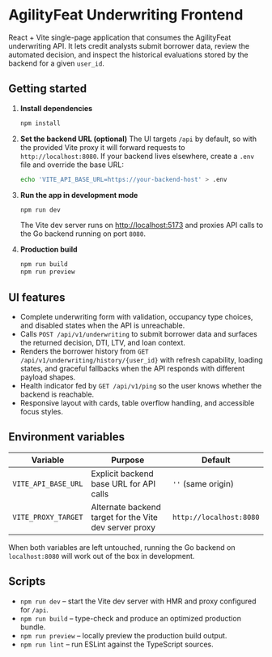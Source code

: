 # AgilityFeat Underwriting Frontend

React + Vite single-page application that consumes the AgilityFeat underwriting API. It lets credit analysts submit borrower data, review the automated decision, and inspect the historical evaluations stored by the backend for a given `user_id`.

## Getting started

1. **Install dependencies**
   ```bash
   npm install
   ```

2. **Set the backend URL (optional)**
   The UI targets `/api` by default, so with the provided Vite proxy it will forward requests to `http://localhost:8080`. If your backend lives elsewhere, create a `.env` file and override the base URL:
   ```bash
   echo 'VITE_API_BASE_URL=https://your-backend-host' > .env
   ```

3. **Run the app in development mode**
   ```bash
   npm run dev
   ```
   The Vite dev server runs on [http://localhost:5173](http://localhost:5173) and proxies API calls to the Go backend running on port `8080`.

4. **Production build**
   ```bash
   npm run build
   npm run preview
   ```

## UI features

- Complete underwriting form with validation, occupancy type choices, and disabled states when the API is unreachable.
- Calls `POST /api/v1/underwriting` to submit borrower data and surfaces the returned decision, DTI, LTV, and loan context.
- Renders the borrower history from `GET /api/v1/underwriting/history/{user_id}` with refresh capability, loading states, and graceful fallbacks when the API responds with different payload shapes.
- Health indicator fed by `GET /api/v1/ping` so the user knows whether the backend is reachable.
- Responsive layout with cards, table overflow handling, and accessible focus styles.

## Environment variables

| Variable             | Purpose                                                | Default                |
| -------------------- | ------------------------------------------------------ | ---------------------- |
| `VITE_API_BASE_URL`  | Explicit backend base URL for API calls                | `''` (same origin)     |
| `VITE_PROXY_TARGET`  | Alternate backend target for the Vite dev server proxy | `http://localhost:8080` |

When both variables are left untouched, running the Go backend on `localhost:8080` will work out of the box in development.

## Scripts

- `npm run dev` – start the Vite dev server with HMR and proxy configured for `/api`.
- `npm run build` – type-check and produce an optimized production bundle.
- `npm run preview` – locally preview the production build output.
- `npm run lint` – run ESLint against the TypeScript sources.
